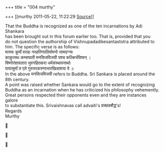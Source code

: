 +++
title = "004 murthy"

+++
[[murthy	2011-05-22, 11:22:29 [Source](https://groups.google.com/g/samskrita/c/GeSoi-zhKNs)]]



That the Buddha is recognized as one of the ten incarnations by Adi Shankara  
has been brought out in this forum earlier too. That is, provided that you  
do not question the authorship of Vishnupadadikesantastotra attributed to  
him. The specific verse is as follows:  
मत्स्यः कूर्मो वराहः नरहरिणपतिर्वामनो जामदग्न्यः  
काकुत्स्थः कम्सघाती मनसिजविजयी यश्च कल्किर्भविष्यन् ।  
विष्णोरंशावतारा भुवनहितकरा धर्मसंस्थापनार्थाः  
पायासुर्मां त एते गुरुतरकरुणाभारखिन्नाशया ये ॥  
In the above मनसिजविजयी refers to Buddha. Sri Sankara is placed around the  
8th century.  
A point was raised whether Sankara would go to the extent of recognizing  
Buddha as an incarnation when he has criticized his philosophy vehemently.  
Great persons respected their opponents even and they are instances galore  
to substantiate this. Srivaishnavas call advaiti's प्रच्छन्नबौद्ध’s!  
Regards  
Murthy








